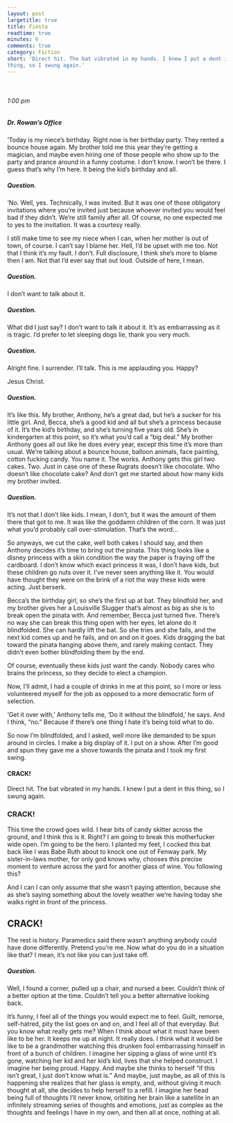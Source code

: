 ```yaml
---
layout: post
largetitle: true
title: Fiesta
readtime: true
minutes: 6
comments: true
category: Fiction
short: 'Direct hit. The bat vibrated in my hands. I knew I put a dent in this
thing, so I swung again.'
---
```

<br />
<h6>1:00 pm</h6>
<h5>Dr. Rowan’s Office</h5>
<p>‘Today is my niece’s birthday. Right now is her birthday party. They rented a bounce house again. My brother told me this year they’re getting a magician, and maybe even hiring one of those people who show up to the party and prance around in a funny costume. I don’t know. I won’t be there. I guess that’s why I’m here. It being the kid’s birthday and all. </p>

<h5>Question.</h5>

<p>‘No. Well, yes. Technically, I was invited. But it was one of those obligatory invitations where you’re invited just because whoever invited you would feel bad if they didn’t.  We’re still family after all. Of course, no one expected me to yes to the invitation. It was a courtesy really.</p>
<p>I still make time to see my niece when I can, when her mother is out of town, of course. I can’t say I blame her. Hell, I’d be upset with me too. Not that I think it’s my fault. I don’t. Full disclosure, I think she’s more to blame then I am. Not that I’d ever say that out loud. Outside of here, I mean. </p>

<h5>Question.</h5>

<p>I don’t want to talk about it.</p>

<h5>Question.</h5>

<p>What did I just say? I don’t want to talk it about it. It’s as embarrassing as it is tragic. I’d prefer to let sleeping dogs lie, thank you very much. </p>

<h5>Question.</h5>

<p>Alright fine. I surrender. I’ll talk. This is me applauding you. Happy?</p>

<p>Jesus Christ.</p>

<h5>Question.</h5>

<p>It’s like this. My brother, Anthony, he’s a great dad, but he’s a sucker for his little girl. And, Becca, she’s a good kid and all but she’s a princess because of it. It’s the kid’s birthday, and she’s turning five years old. She’s in kindergarten at this point, so it’s what you’d call a “big deal.” My brother Anthony goes all out like he does every year, except this time it’s more than usual. We’re talking about a bounce house, balloon animals, face painting, cotton fucking candy. You name it. The works. Anthony gets this girl two cakes. Two. Just in case one of these Rugrats doesn’t like chocolate. Who doesn’t like chocolate cake? And don’t get me started about how many kids my brother invited. </p>

<h5>Question.</h5>

<p>It’s not that I don’t like kids. I mean, I don’t, but it was the amount of them there that got to me. It was like the goddamn children of the corn. It was just what you’d probably call over-stimulation. That’s the word...</p>
<p>So anyways, we cut the cake, well both cakes I should say, and then Anthony decides it’s time to bring out the pinata. This thing looks like a disney princess with a skin condition the way the paper is fraying off the cardboard. I don’t know which exact princess it was, I don’t have kids, but these children go nuts over it. I’ve never seen anything like it. You would have thought they were on the brink of a riot the way these kids were acting. Just berserk.</p>
<p>Becca’s the birthday girl, so she’s the first up at bat. They blindfold her, and my brother gives her a Louisville Slugger that’s almost as big as she is to break open the pinata with. And remember, Becca just turned five. There’s no way she can break this thing open with her eyes, let alone do it blindfolded. She can hardly lift the bat. So she tries and she fails, and the next kid comes up and he fails, and on and on it goes. Kids dragging the bat toward the pinata hanging above them, and rarely making contact. They didn’t even bother blindfolding them by the end. </p>
<p>Of course, eventually these kids just want the candy. Nobody cares who brains the princess, so they decide to elect a champion. </p>
<p>Now, I’ll admit, I had a couple of drinks in me at this point, so I more or less volunteered myself for the job as opposed to a more democratic form of selection.</p>
<p>‘Get it over with,’ Anthony tells me, ‘Do it without the blindfold,’ he says.  And I think, “no.” Because if there’s one thing I hate it’s being told what to do. </p>
<p>So now I’m blindfolded, and I asked, well more like demanded to be spun around in circles. I make a big display of it. I put on a show. After I’m good and spun they gave me a shove towards the pinata and I took my first swing.</p>
<h4>CRACK!</h4>
<p>Direct hit. The bat vibrated in my hands. I knew I put a dent in this thing, so I swung again. </p>
<h3>CRACK!</h3>
<p>This time the crowd goes wild. I hear bits of candy skitter across the ground, and I think this is it. Right? I am going to break this motherfucker wide open. I’m going to be the hero. I planted my feet, I cocked this bat back like I was Babe Ruth about to knock one out of Fenway park.
My sister-in-laws mother, for only god knows why, chooses this precise moment to venture across the yard for another glass of wine. You following this?</p>
<p>And I can I can only assume that she wasn’t paying attention, because she as she’s saying something about the lovely weather we’re having today she walks right in front of the princess.</p>
<h2 style="font-weight:bold">CRACK!</h2>
<p>The rest is history. Paramedics said there wasn’t anything anybody could have
done differently. Pretend you’re me. Now what do you do in a situation like
that? I mean, it’s not like you can just take off.</p>

<h5>Question.</h5>

<p>Well, I found a corner, pulled up a chair, and nursed a beer. Couldn’t think of a better option at the time. Couldn’t tell you a better alternative looking back.</p>
<p>It’s funny, I feel all of the things you would expect me to feel. Guilt, remorse, self-hatred, pity the list goes on and on, and I feel all of that everyday. But you know what really gets me? When I think about what it must have been like to be her. It keeps me up at night. It really does. I think what it would be like to be a grandmother watching this drunken fool embarrassing himself in front of a bunch of children. I imagine her sipping a glass of wine until it’s gone, watching her kid and her kid’s kid, lives that she helped construct. I imagine her being proud. Happy. And maybe she thinks to herself “if this isn’t great, I just don’t know what is.” And maybe, just maybe, as all of this is happening she realizes that her glass is empty, and, without giving it much thought at all, she decides to help herself to a refill. I imagine her head being full of thoughts I’ll never know, orbiting her brain like a satellite in an infinitely streaming series of thoughts and emotions, just as complex as the thoughts and feelings I have in my own, and then all at once, nothing at all.</p>
<br /><br /><br /><br /><br /><br /><br /><br /><br /><br /><br /><br />
